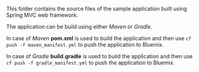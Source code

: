 This folder contains the source files of the sample application built using Spring MVC web framework.
   
The application can be build using either *Maven* or *Gradle*.  
   
   In case of *Maven* **pom.xml** is used to build the application and then use  `cf push -f maven_manifest.yml` to push the application to Bluemix.
   
   In case of *Gradle* **build.gradle** is used to build the application and then use `cf push -f gradle_manifest.yml` to push the application to Bluemix.
   
